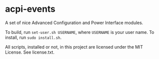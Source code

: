 # acpi-events
A set of nice Advanced Configuration and Power Interface modules.

To build, run `set-user.sh USERNAME`, where `USERNAME` is your user name. To install, run `sudo install.sh`.

All scripts, installed or not, in this project are licensed under the MIT License. See license.txt.
